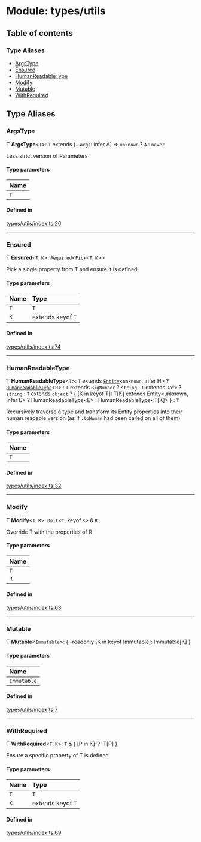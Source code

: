 # Module: types/utils

## Table of contents

### Type Aliases

- [ArgsType](../wiki/types.utils#argstype)
- [Ensured](../wiki/types.utils#ensured)
- [HumanReadableType](../wiki/types.utils#humanreadabletype)
- [Modify](../wiki/types.utils#modify)
- [Mutable](../wiki/types.utils#mutable)
- [WithRequired](../wiki/types.utils#withrequired)

## Type Aliases

### ArgsType

Ƭ **ArgsType**<`T`\>: `T` extends (...`args`: infer A) => `unknown` ? `A` : `never`

Less strict version of Parameters<T>

#### Type parameters

| Name |
| :------ |
| `T` |

#### Defined in

[types/utils/index.ts:26](https://github.com/PolymathNetwork/polymesh-sdk/blob/49113a20/src/types/utils/index.ts#L26)

___

### Ensured

Ƭ **Ensured**<`T`, `K`\>: `Required`<`Pick`<`T`, `K`\>\>

Pick a single property from T and ensure it is defined

#### Type parameters

| Name | Type |
| :------ | :------ |
| `T` | `T` |
| `K` | extends keyof `T` |

#### Defined in

[types/utils/index.ts:74](https://github.com/PolymathNetwork/polymesh-sdk/blob/49113a20/src/types/utils/index.ts#L74)

___

### HumanReadableType

Ƭ **HumanReadableType**<`T`\>: `T` extends [`Entity`](../wiki/api.entities.Entity.Entity)<`unknown`, infer H\> ? [`HumanReadableType`](../wiki/types.utils#humanreadabletype)<`H`\> : `T` extends `BigNumber` ? `string` : `T` extends `Date` ? `string` : `T` extends `object` ? { [K in keyof T]: T[K] extends Entity<unknown, infer E\> ? HumanReadableType<E\> : HumanReadableType<T[K]\> } : `T`

Recursively traverse a type and transform its Entity properties into their
  human readable version (as if `.toHuman` had been called on all of them)

#### Type parameters

| Name |
| :------ |
| `T` |

#### Defined in

[types/utils/index.ts:32](https://github.com/PolymathNetwork/polymesh-sdk/blob/49113a20/src/types/utils/index.ts#L32)

___

### Modify

Ƭ **Modify**<`T`, `R`\>: `Omit`<`T`, keyof `R`\> & `R`

Override T with the properties of R

#### Type parameters

| Name |
| :------ |
| `T` |
| `R` |

#### Defined in

[types/utils/index.ts:63](https://github.com/PolymathNetwork/polymesh-sdk/blob/49113a20/src/types/utils/index.ts#L63)

___

### Mutable

Ƭ **Mutable**<`Immutable`\>: { -readonly [K in keyof Immutable]: Immutable[K] }

#### Type parameters

| Name |
| :------ |
| `Immutable` |

#### Defined in

[types/utils/index.ts:7](https://github.com/PolymathNetwork/polymesh-sdk/blob/49113a20/src/types/utils/index.ts#L7)

___

### WithRequired

Ƭ **WithRequired**<`T`, `K`\>: `T` & { [P in K]-?: T[P] }

Ensure a specific property of T is defined

#### Type parameters

| Name | Type |
| :------ | :------ |
| `T` | `T` |
| `K` | extends keyof `T` |

#### Defined in

[types/utils/index.ts:69](https://github.com/PolymathNetwork/polymesh-sdk/blob/49113a20/src/types/utils/index.ts#L69)
